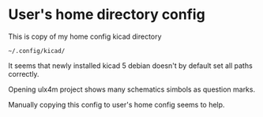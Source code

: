 # User's home directory config

This is copy of my home config kicad directory

    ~/.config/kicad/

It seems that newly installed kicad 5 debian
doesn't by default set all paths correctly.

Opening ulx4m project shows many schematics simbols
as question marks.

Manually copying this config to user's home config
seems to help.
